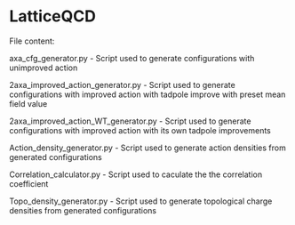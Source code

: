 # LatticeQCD

File content:

axa_cfg_generator.py - Script used to generate configurations with unimproved action

2axa_improved_action_generator.py - Script used to generate configurations with improved action with tadpole improve with preset mean field value

2axa_improved_action_WT_generator.py - Script used to generate configurations with improved action with its own tadpole improvements

Action_density_generator.py - Script used to generate action densities from generated configurations

Correlation_calculator.py - Script used to caculate the the correlation coefficient

Topo_density_generator.py - Script used to generate topological charge densities from generated configurations
